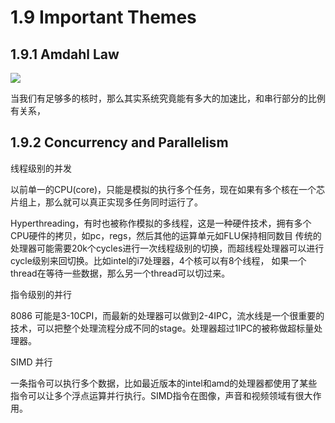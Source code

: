 # 1.9 Important Themes

## 1.9.1 Amdahl Law

![](https://latex.codecogs.com/svg.image?Speedup=%5Cfrac%7B1%7D%7B%5Calpha&plus;(1-%5Calpha)/P%7D)

当我们有足够多的核时，那么其实系统究竟能有多大的加速比，和串行部分的比例有关系，

## 1.9.2 Concurrency and Parallelism

线程级别的并发

以前单一的CPU(core)，只能是模拟的执行多个任务，现在如果有多个核在一个芯片组上，那么就可以真正实现多任务同时运行了。

Hyperthreading，有时也被称作模拟的多线程，这是一种硬件技术，拥有多个CPU硬件的拷贝，如pc，regs，然后其他的运算单元如FLU保持相同数目
传统的处理器可能需要20k个cycles进行一次线程级别的切换，而超线程处理器可以进行cycle级别来回切换。比如intel的i7处理器，4个核可以有8个线程，
如果一个thread在等待一些数据，那么另一个thread可以切过来。

指令级别的并行

8086 可能是3-10CPI，而最新的处理器可以做到2-4IPC，流水线是一个很重要的技术，可以把整个处理流程分成不同的stage。处理器超过1IPC的被称做超标量处理器。


SIMD 并行

一条指令可以执行多个数据，比如最近版本的intel和amd的处理器都使用了某些指令可以让多个浮点运算并行执行。SIMD指令在图像，声音和视频领域有很大作用。


